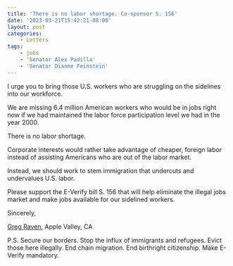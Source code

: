 ```yaml
---
title: 'There is no labor shortage. Co-sponsor S. 156'
date: '2023-03-21T15:42:21-08:00'
layout: post
categories:
    - Letters
tags:
    - jobs
    - 'Senator Alex Padilla'
    - 'Senator Dianne Feinstein'
---
```


I urge you to bring those U.S. workers who are struggling on the sidelines into our workforce.

We are missing 6.4 million American workers who would be in jobs right now if we had maintained the labor force participation level we had in the year 2000.

There is no labor shortage.

Corporate interests would rather take advantage of cheaper, foreign labor instead of assisting Americans who are out of the labor market.

Instead, we should work to stem immigration that undercuts and undervalues U.S. labor.

Please support the E-Verify bill S. 156 that will help eliminate the illegal jobs market and make jobs available for our sidelined workers.

Sincerely,

[Greg Raven](https://www.gregraven.org/), Apple Valley, CA

P.S. Secure our borders. Stop the influx of immigrants and refugees. Evict those here illegally. End chain migration. End birthright citizenship. Make E-Verify mandatory.